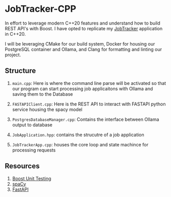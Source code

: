 # JobTracker-CPP

In effort to leverage modern C++20 features and understand how to build
REST API's with Boost. I have opted to replicate my 
[JobTracker](https://github.com/luisdavidgarcia/JobTracker) application in
C++20. 

I will be leveraging CMake for our build system, Docker for housing
our PostgreSQL container and Ollama, and Clang for formatting and linting
our project.

## Structure

1. `main.cpp`: Here is where the command line parse will be activated so 
  that our program can start processing job applicaitons with Ollama and
  saving them to the Database

3. `FASTAPIClient.cpp`: Here is the REST API to interact with FASTAPI python
    service housing the spacy model

4. `PostgresDatabaseManager.cpp`: Contains the interface between Ollama output
    to database

5. `JobApplication.hpp`: contains the strucutre of a job application

6. `JobTrackerApp.cpp`: houses the core loop and state machince for processing
    requests

## Resources

1. [Boost Unit Testing](https://www.boost.org/doc/libs/latest/libs/test/doc/html/index.html)
2. [spaCy](https://spacy.io/)
3. [FastAPI](https://github.com/fastapi/fastapi)
